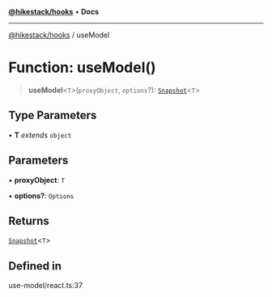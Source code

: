 [**@hikestack/hooks**](/official/reference/hooks/index.md) • **Docs**

***

[@hikestack/hooks](/official/reference/hooks/globals.md) / useModel

# Function: useModel()

> **useModel**\<`T`\>(`proxyObject`, `options`?): [`Snapshot`](/official/reference/hooks/type-aliases/Snapshot.md)\<`T`\>

## Type Parameters

• **T** *extends* `object`

## Parameters

• **proxyObject**: `T`

• **options?**: `Options`

## Returns

[`Snapshot`](/official/reference/hooks/type-aliases/Snapshot.md)\<`T`\>

## Defined in

use-model/react.ts:37
